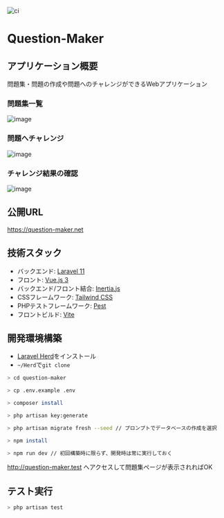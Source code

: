 ![ci](https://github.com/maru0914/question-maker/actions/workflows/laravel.yml/badge.svg)

# Question-Maker 

## アプリケーション概要

問題集・問題の作成や問題へのチャレンジができるWebアプリケーション


### 問題集一覧

![image](https://github.com/maru0914/question-maker/assets/56859729/b0017bb3-0a81-480d-a041-59823c154678)


### 問題へチャレンジ

![image](https://github.com/maru0914/question-maker/assets/56859729/0b57b587-db5a-450c-bb68-bcfa6fe6d0e1)


### チャレンジ結果の確認

![image](https://github.com/maru0914/question-maker/assets/56859729/3197cde8-0fe3-4702-9daf-e6c0d36126ee)


## 公開URL
https://question-maker.net

## 技術スタック

- バックエンド: [Laravel 11](https://laravel.com/docs/11.x)
- フロント: [Vue.js 3](https://vuejs.org/guide/introduction)
- バックエンド/フロント結合: [Inertia.js](https://inertiajs.com/)
- CSSフレームワーク: [Tailwind CSS](https://tailwindcss.com/)
- PHPテストフレームワーク: [Pest](https://pestphp.com/)
- フロントビルド: [Vite](https://ja.vitejs.dev/)


## 開発環境構築

- [Laravel Herd](https://herd.laravel.com/)をインストール
- `~/Herd`で`git clone`

```bash
> cd question-maker

> cp .env.example .env

> composer install

> php artisan key:generate

> php artisan migrate fresh --seed // プロンプトでデータベースの作成を選択

> npm install

> npm run dev // 初回構築時に限らず、開発時は常に実行しておく
```

http://question-maker.test へアクセスして問題集ページが表示されればOK

## テスト実行

```bash
> php artisan test
```
